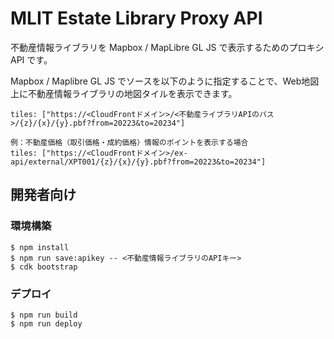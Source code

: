 # MLIT Estate Library Proxy API

不動産情報ライブラリを Mapbox / MapLibre GL JS で表示するためのプロキシ API です。

Mapbox / Maplibre GL JS でソースを以下のように指定することで、Web地図上に不動産情報ライブラリの地図タイルを表示できます。

```
tiles: ["https://<CloudFrontドメイン>/<不動産ライブラリAPIのパス>/{z}/{x}/{y}.pbf?from=20223&to=20234"]

例：不動産価格（取引価格・成約価格）情報のポイントを表示する場合
tiles: ["https://<CloudFrontドメイン>/ex-api/external/XPT001/{z}/{x}/{y}.pbf?from=20223&to=20234"]
```

## 開発者向け


### 環境構築

```
$ npm install
$ npm run save:apikey -- <不動産情報ライブラリのAPIキー>
$ cdk bootstrap
```

### デプロイ

```
$ npm run build
$ npm run deploy
```